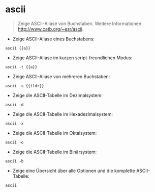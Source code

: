 # ascii

> Zeige ASCII-Aliase von Buchstaben.
> Weitere Informationen: <http://www.catb.org/~esr/ascii>.

- Zeige ASCII-Aliase eines Buchstabens:

`ascii {{a}}`

- Zeige ASCII-Aliase im kurzen script-freundlichen Modus:

`ascii -t {{a}}`

- Zeige ASCII-Aliase von mehreren Buchstaben:

`ascii -s {{tldr}}`

- Zeige die ASCII-Tabelle im Dezimalsystem:

`ascii -d`

- Zeige die ASCII-Tabelle im Hexadezimalsystem:

`ascii -x`

- Zeige die ASCII-Tabelle im Oktalsystem:

`ascii -o`

- Zeige die ASCII-Tabelle im Binärsystem:

`ascii -b`

- Zeige eine Übersicht über alle Optionen und die komplette ASCII-Tabelle:

`ascii`
